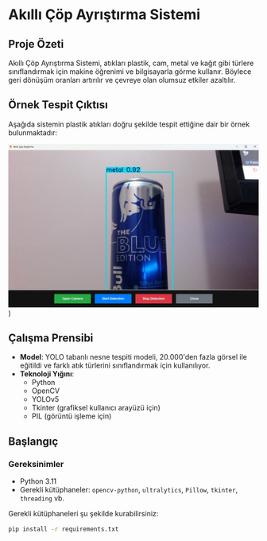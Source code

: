# Akıllı Çöp Ayrıştırma Sistemi

## Proje Özeti
Akıllı Çöp Ayrıştırma Sistemi, atıkları plastik, cam, metal ve kağıt gibi türlere sınıflandırmak için makine öğrenimi ve bilgisayarla görme kullanır. Böylece geri dönüşüm oranları artırılır ve çevreye olan olumsuz etkiler azaltılır.

## Örnek Tespit Çıktısı

Aşağıda sistemin plastik atıkları doğru şekilde tespit ettiğine dair bir örnek bulunmaktadır:

![Metal Tespiti Örneği](images/tespit5.jpg))


## Çalışma Prensibi
- **Model**: YOLO tabanlı nesne tespiti modeli, 20.000'den fazla görsel ile eğitildi ve farklı atık türlerini sınıflandırmak için kullanılıyor.
- **Teknoloji Yığını**:
  - Python
  - OpenCV
  - YOLOv5
  - Tkinter (grafiksel kullanıcı arayüzü için)
  - PIL (görüntü işleme için)

## Başlangıç
### Gereksinimler
- Python 3.11
- Gerekli kütüphaneler: `opencv-python`, `ultralytics`, `Pillow`, `tkinter`, `threading` vb.

Gerekli kütüphaneleri şu şekilde kurabilirsiniz:
```bash
pip install -r requirements.txt
